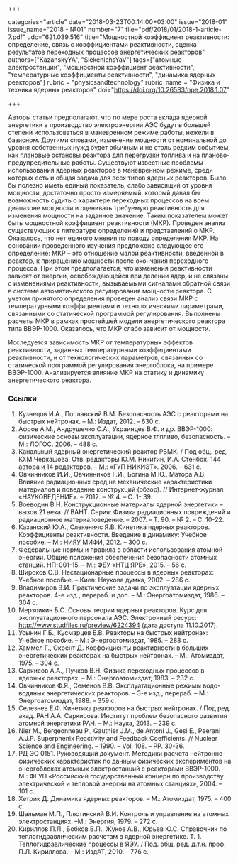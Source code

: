 +++

categories="article"
date="2018-03-23T00:14:00+03:00"
issue="2018-01"
issue_name="2018 - №01"
number="7"
file="pdf/2018/01/2018-1-article-7.pdf"
udc="621.039.516"
title="Мощностной коэффициент реактивности: определение, связь с коэффициентами реактивности, оценка результатов переходных процессов энергетических реакторов"
authors=["KazanskyYA", "SlekenichsYaV"]
tags=["атомные электростанции", "мощностной коэффициент реактивности", "температурные коэффициенты реактивности", "динамика ядерных реакторов"]
rubric = "physicsandtechnology"
rubric_name = "Физика и техника ядерных реакторов"
doi="https://doi.org/10.26583/npe.2018.1.07"

+++

Авторы статьи предполагают, что по мере роста вклада ядерной энергетики в производство электроэнергии АЭС будут в большей степени использоваться в маневренном режиме работы, нежели в базисном. Другими словами, изменение мощности от номинальной до уровня собственных нужд будет обычным и не столь редким событием, как плановые остановы реактора для перегрузки топлива и на планово-предупредительные работы. Существуют известные проблемы использования ядерных реакторов в маневренном режиме, среди которых есть и общая задача для всех типов ядерных реакторов. Было бы полезно иметь единый показатель, слабо зависящий от уровня мощности, достаточно просто измеряемый, который давал бы возможность судить о характере переходных процессов на всем диапазоне мощности и оценивать требуемую реактивность для изменения мощности на заданное значение. Таким показателем может быть мощностной коэффициент реактивности (МКР). Проведен анализ существующих в литературе определений и представлений о МКР. Оказалось, что нет единого мнения по поводу определения МКР. На основании проведенного изучения предложено следующее его определение: МКР – это отношение малой реактивности, введенной в реактор, к приращению мощности после окончания переходного процесса. При этом предполагается, что изменения реактивности зависят от энергии, освобождающейся при делении ядер, и не связаны с изменениями реактивности, вызываемыми сигналами обратной связи в системе автоматического регулирования мощности реактора. С учетом принятого определения проведен анализ связи МКР с температурными коэффициентами и технологическими параметрами, связанными со статической программой регулирования. Выполнены расчеты МКР в рамках простейшей модели энергетического реактора типа ВВЭР-1000. Оказалось, что МКР слабо зависит от мощности.

Исследуется зависимость МКР от температурных эффектов реактивности, заданных температурными коэффициентами реактивности, и от технологических параметров, связанных со статической программой регулирования энергоблока, на примере ВВЭР-1000. Анализируется влияние МКР на статику и динамику энергетического реактора.

### Ссылки

1. Кузнецов И.А., Поплавский В.М. Безопасность АЭС с реакторами на быстрых нейтронах. – М.: Издат, 2012. – 630 с.
2. Афров А.М., Андрушечко С.А., Украинцев В.Ф. и др. ВВЭР-1000: физические основы эксплуатации, ядерное тлпливо, безопасность. – М.: ЛОГОС. 2006. – 488 с.
3. Канальный ядерный энергетический реактор РБМК. / Под общ. ред. Ю.М.Черкашова. Отв. редакторы Ю.М. Никитин, И.А. Стенбок. 144 автора и 14 редакторов. – М.: «ГУП НИКИЭТ». 2006. – 631 с.
4. Овчинников И.И., Овчинников Г.И., Богина М.Ю., Матора А.В. Влияние радиационных сред на механические характеристики материалов и поведение конструкций (обзор). // Интернет-журнал «НАУКОВЕДЕНИЕ». – 2012. – № 4. – С. 1- 39.
5. Воеводин В.Н. Конструкционные материалы ядерной энергетики – вызов 21 века. // ВАНТ. Серия: Физика радиационных повреждений и радиационное материаловедение. – 2007. – Т. 90. – № 2. – С. 10-22.
6. Казанский Ю.А., Слекеничс Я.В. Кинетика ядерных реакторов. Коэффициенты реактивности. Введение в динамику: Учебное пособие. – М.: НИЯУ МИФИ, 2012. – 300 c.
7. Федеральные нормы и правила в области использования атомной энергии. Общие положения обеспечения безопасности атомных станций. НП-001-15. – М.: ФБУ «НТЦ ЯРБ», 2015. – 56 с.
8. Широков С.В. Нестационарные процессы в ядерных реакторах: Учебное пособие. – Киев: Наукова думка, 2002. – 286 с.
9. Владимиров В.И. Практические задачи по эксплуатации ядерных реакторов. 4-е изд., перераб. и доп. – М.: Энергоатомиздат, 1986. – 304 с.
10. Мерзликин Б.С. Основы теории ядерных реакторов. Курс для эксплуатационного персонала АЭС. Электронный ресурс: http://www.studfiles.ru/preview/6224394 (дата доступа 11.10.2017).
11. Усынин Г.Б., Кусмарцев Е.В. Реакторы на быстрых нейтронах: Учебное пособие. – М.: Энергоатомиздат, 1985. – 288 с.
12. Хаммел Г., Окрент Д. Коэффициенты реактивности в больших энергетических реакторах на быстрых нейтронах. – М.: Атомиздат, 1975. – 304 с.
13. Саркисов А.А., Пучков В.Н. Физика переходных процессов в ядерных реакторах. – М.: Энергоатомиздат, 1983. – 232 с.
14. Овчинников Ф.Я., Семенов В.В. Эксплуатационные режимы водо-водяных энергетических реакторов. – 3-е изд., перераб. – М.: Энергоатомиздат, 1988. – 359 с.
15. Селезнев Е.Ф. Кинетика реакторов на быстрых нейтронах. / Под ред. акад. РАН А.А. Саркисова. Институт проблем безопасного развития атомной энергетики РАН. – М.: Наука, 2013. – 239 с.
16. Nier M., Bergeonneau P., Gauthier J.M., de Antoni J., Gesi E., Peerani A.J.P. Superphenix Reactivity and Feedback Coefficients. // Nuclear Science and Engineering. – 1990. – Vol. 108. – PP. 30-36.
17. РД ЭО 0151. Руководящий документ. Методики расчета нейтронно-физических характеристик по данным физических экспериментов на энергоблоках атомных электростанций с реакторами ВВЭР-1000. – М.: ФГУП «Российский государственный концерн по производству электрической и тепловой энергии на атомных станциях», 2004. – 101 с.
18. Хетрик Д. Динамика ядерных реакторов. – М.: Атомиздат, 1975. – 400 с.
19. Шальман М.П., Плютинский В.И. Контроль и управление на атомных электростанциях. –М.: Энергия, 1979. – 272 с.
20. Кириллов П.Л., Бобков В.П., Жуков А.В., Юрьев Ю.С. Справочник по теплогидравлическим расчетам в ядерной энергетике. Т. 1. Теплогидравлические процессы в ЯЭУ. / Под. общ. ред. д.т.н. проф. П.Л. Кириллова. – М.: ИздАТ, 2010. – 776 с.